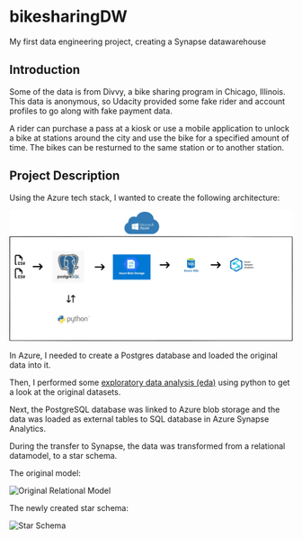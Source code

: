 # bikesharingDW
My first data engineering project, creating a Synapse datawarehouse

## Introduction

Some of the data is from Divvy, a bike sharing program in Chicago, Illinois. This data is anonymous, so Udacity provided some fake rider and account profiles to go along with fake payment data.

A rider can purchase a pass at a kiosk or use a mobile application to unlock a bike at stations around the city and use the bike for a specified amount of time. The bikes can be resturned to the same station or to another station.

## Project Description

Using the Azure tech stack, I wanted to create the following architecture:

![architecture diagram](https://github.com/chrisselig/bikesharingDW/blob/main/80_imgs_for_readme/architecture_image.png)

In Azure, I needed to create a Postgres database and loaded the original data into it.

Then, I performed some [exploratory data analysis (eda)](https://github.com/chrisselig/bikesharingDW/tree/main/02_eda) using python to get a look at the original datasets. 

Next, the PostgreSQL database was linked to Azure blob storage and the data was loaded as external tables to SQL database in Azure Synapse Analytics.

During the transfer to Synapse, the data was transformed from a relational datamodel, to a star schema.

The original model:

![Original Relational Model]()

The newly created star schema:

![Star Schema]()


